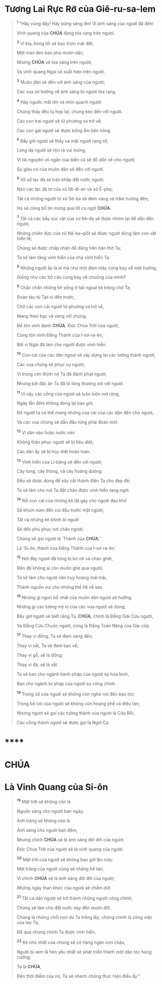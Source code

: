 # Tương Lai Rực Rỡ của Giê-ru-sa-lem

> <sup><b>1</b></sup> “Hãy vùng dậy! Hãy bừng sáng lên! Vì ánh sáng của ngươi đã đến!
>
> Vinh quang của **CHÚA** đang tỏa rạng trên ngươi.
>
> <sup><b>2</b></sup> Vì kìa, bóng tối sẽ bao trùm mặt đất;
>
> Một màn đen bao phủ muôn dân,
>
> Nhưng **CHÚA** sẽ tỏa sáng trên ngươi,
>
> Và vinh quang Ngài sẽ xuất hiện trên ngươi.
>
> <sup><b>3</b></sup> Muôn dân sẽ đến với ánh sáng của ngươi;
>
> Các vua sẽ hướng về ánh sáng từ ngươi tỏa rạng.
>
> <sup><b>4</b></sup> Hãy ngước mắt lên và nhìn quanh ngươi:
>
> Chúng thảy đều tụ họp lại; chúng kéo đến với ngươi.
>
> Các con trai ngươi sẽ từ phương xa trở về;
>
> Các con gái ngươi sẽ được bồng ẵm bên hông.
>
> <sup><b>5</b></sup> Bấy giờ ngươi sẽ thấy và mặt ngươi rạng rỡ;
>
> Lòng dạ ngươi sẽ rộn rã vui mừng,
>
> Vì tài nguyên vô ngần của biển cả sẽ đổ dồn về cho ngươi;
>
> Sự giàu có của muôn dân sẽ đến với ngươi.
>
> <sup><b>6</b></sup> Vô số lạc đà sẽ tràn khắp đất nước ngươi;
>
> Nào các lạc đà tơ của xứ Mi-đi-an và xứ Ê-pha;
>
> Tất cả những người từ xứ Sê-ba sẽ đem vàng và trầm hương đến;
>
> Họ sẽ công bố tin mừng qua lời ca ngợi **CHÚA**.
>
> <sup><b>7</b></sup> Tất cả các bầy súc vật của xứ Kê-đa sẽ được nhóm lại để dẫn đến ngươi;
>
> Những chiên đực của xứ Nê-ba-giốt sẽ được ngươi dùng làm con vật hiến tế;
>
> Chúng sẽ được chấp nhận để dâng trên bàn thờ Ta;
>
> Ta sẽ làm tăng vinh hiển của nhà vinh hiển Ta.
>
> <sup><b>8</b></sup> Những người ấy là ai mà như một đám mây cùng bay về một hướng,
>
> Giống như các bồ câu cùng bay về chuồng của mình?
>
> <sup><b>9</b></sup> Chắc chắn những kẻ sống ở hải ngoại sẽ trông chờ Ta;
>
> Đoàn tàu từ Tạt-si đến trước,
>
> Chở các con cái ngươi từ phương xa trở về,
>
> Mang theo bạc và vàng với chúng,
>
> Để tôn vinh danh **CHÚA**, Đức Chúa Trời của ngươi,
>
> Cùng tôn vinh Đấng Thánh của I-sơ-ra-ên,
>
> Bởi vì Ngài đã làm cho ngươi được vinh hiển.
>
> <sup><b>10</b></sup> Con cái của các dân ngoại sẽ xây dựng lại các tường thành ngươi;
>
> Các vua chúng sẽ phục vụ ngươi;
>
> Vì trong cơn thịnh nộ Ta đã đánh phạt ngươi,
>
> Nhưng bởi đặc ân Ta đã tỏ lòng thương xót với ngươi.
>
> <sup><b>11</b></sup> Vì vậy các cổng của ngươi sẽ luôn luôn mở rộng,
>
> Ngày lẫn đêm không đóng lại bao giờ,
>
> Để người ta có thể mang những của cải của các dân đến cho ngươi,
>
> Và các vua chúng sẽ dẫn đầu từng phái đoàn một.
>
> <sup><b>12</b></sup> Vì dân nào hoặc nước nào
>
> Không thần phục ngươi sẽ bị tiêu diệt;
>
> Các dân ấy sẽ bị hủy diệt hoàn toàn.
>
> <sup><b>13</b></sup> Vinh hiển của Li-băng sẽ đến với ngươi;
>
> Cây tùng, cây thông, và cây hoàng dương
>
> Đều sẽ được dùng để xây cất thánh điện Ta cho đẹp đẽ;
>
> Ta sẽ làm cho nơi Ta đặt chân được vinh hiển rạng ngời.
>
> <sup><b>14</b></sup> Rồi con cái của những kẻ đã gây cho ngươi đau khổ
>
> Sẽ khúm núm đến cúi đầu trước mặt ngươi;
>
> Tất cả những kẻ khinh bỉ ngươi
>
> Sẽ đến phủ phục nơi chân ngươi;
>
> Chúng sẽ gọi ngươi là ‘Thành của **CHÚA**,’
>
> Là ‘Si-ôn, thành của Đấng Thánh của I-sơ-ra-ên.’
>
> <sup><b>15</b></sup> Nơi đây ngươi đã từng bị bỏ rơi và chán ghét,
>
> Đến độ không ai còn muốn ghé qua ngươi;
>
> Ta sẽ làm cho ngươi nên huy hoàng mãi mãi,
>
> Thành nguồn vui cho những thế hệ về sau.
>
> <sup><b>16</b></sup> Những gì ngon bổ nhất của muôn dân ngươi sẽ hưởng;
>
> Những gì cao lương mỹ vị của các vua ngươi sẽ dùng;
>
> Bấy giờ ngươi sẽ biết rằng Ta, **CHÚA**, chính là Đấng Giải Cứu ngươi,
>
> Và Đấng Cứu Chuộc ngươi, cũng là Đấng Toàn Năng của Gia-cốp.
>
> <sup><b>17</b></sup> Thay vì đồng, Ta sẽ đem vàng đến;
>
> Thay vì sắt, Ta sẽ đem bạc về;
>
> Thay vì gỗ, sẽ là đồng;
>
> Thay vì đá, sẽ là sắt.
>
> Ta sẽ ban cho ngành hành pháp của ngươi sự hòa bình,
>
> Ban cho ngành tư pháp của ngươi sự công chính.
>
> <sup><b>18</b></sup> Trong xứ của ngươi sẽ không còn nghe nói đến bạo lực;
>
> Trong bờ cõi của ngươi sẽ không còn hoang phế và điêu tàn;
>
> Nhưng ngươi sẽ gọi các tường thành của ngươi là Cứu Rỗi,
>
> Các cổng thành ngươi sẽ được gọi là Ngợi Ca.

# 

# ****

# CHÚA

# Là Vinh Quang của Si-ôn

> <sup><b>19</b></sup> Mặt trời sẽ không còn là
>
> Nguồn sáng cho ngươi ban ngày;
>
> Ánh trăng sẽ không còn là
>
> Ánh sáng cho ngươi ban đêm;
>
> Nhưng chính **CHÚA** sẽ là ánh sáng đời đời của ngươi;
>
> Đức Chúa Trời của ngươi sẽ là vinh quang của ngươi.
>
> <sup><b>20</b></sup> Mặt trời của ngươi sẽ không bao giờ lặn nữa;
>
> Mặt trăng của ngươi cũng sẽ chẳng hề tàn,
>
> Vì chính **CHÚA** sẽ là ánh sáng đời đời của ngươi;
>
> Những ngày than khóc của ngươi sẽ chấm dứt.
>
> <sup><b>21</b></sup> Tất cả dân ngươi sẽ trở thành những người công chính;
>
> Chúng sẽ làm chủ đất nước này đến muôn đời.
>
> Chúng là những chồi non do Ta trồng lấy; chúng chính là công việc của tay Ta,
>
> Để qua chúng chính Ta được vinh hiển.
>
> <sup><b>22</b></sup> Kẻ nhỏ nhất của chúng sẽ có hàng ngàn con cháu,
>
> Người bị xem là hèn yếu nhất sẽ phát triển thành một dân tộc hùng cường;
>
> Ta là **CHÚA**,
>
> Đến thời điểm của nó, Ta sẽ nhanh chóng thực hiện điều ấy.”